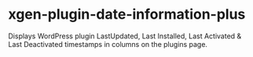 xgen-plugin-date-information-plus
=================================

Displays WordPress plugin LastUpdated, Last Installed, Last Activated &amp; Last Deactivated timestamps in columns on the plugins page.

